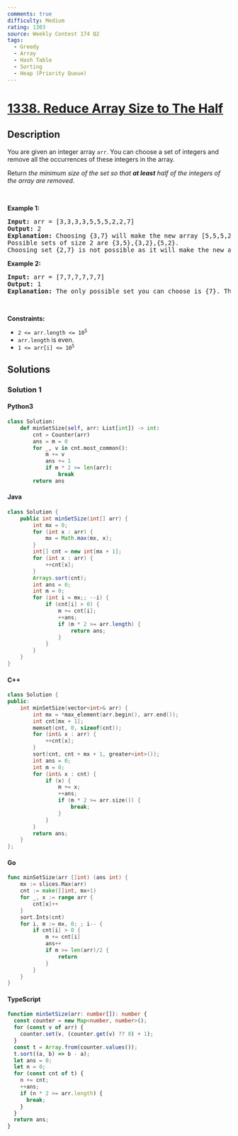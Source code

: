 ```yaml
---
comments: true
difficulty: Medium
rating: 1303
source: Weekly Contest 174 Q2
tags:
  - Greedy
  - Array
  - Hash Table
  - Sorting
  - Heap (Priority Queue)
---
```


<!-- problem:start -->

# [1338. Reduce Array Size to The Half](https://leetcode.com/problems/reduce-array-size-to-the-half)


## Description

<!-- description:start -->

<p>You are given an integer array <code>arr</code>. You can choose a set of integers and remove all the occurrences of these integers in the array.</p>

<p>Return <em>the minimum size of the set so that <strong>at least</strong> half of the integers of the array are removed</em>.</p>

<p>&nbsp;</p>
<p><strong class="example">Example 1:</strong></p>

<pre>
<strong>Input:</strong> arr = [3,3,3,3,5,5,5,2,2,7]
<strong>Output:</strong> 2
<strong>Explanation:</strong> Choosing {3,7} will make the new array [5,5,5,2,2] which has size 5 (i.e equal to half of the size of the old array).
Possible sets of size 2 are {3,5},{3,2},{5,2}.
Choosing set {2,7} is not possible as it will make the new array [3,3,3,3,5,5,5] which has a size greater than half of the size of the old array.
</pre>

<p><strong class="example">Example 2:</strong></p>

<pre>
<strong>Input:</strong> arr = [7,7,7,7,7,7]
<strong>Output:</strong> 1
<strong>Explanation:</strong> The only possible set you can choose is {7}. This will make the new array empty.
</pre>

<p>&nbsp;</p>
<p><strong>Constraints:</strong></p>

<ul>
	<li><code>2 &lt;= arr.length &lt;= 10<sup>5</sup></code></li>
	<li><code>arr.length</code> is even.</li>
	<li><code>1 &lt;= arr[i] &lt;= 10<sup>5</sup></code></li>
</ul>

<!-- description:end -->

## Solutions

<!-- solution:start -->

### Solution 1

<!-- tabs:start -->

#### Python3

```python
class Solution:
    def minSetSize(self, arr: List[int]) -> int:
        cnt = Counter(arr)
        ans = m = 0
        for _, v in cnt.most_common():
            m += v
            ans += 1
            if m * 2 >= len(arr):
                break
        return ans
```

#### Java

```java
class Solution {
    public int minSetSize(int[] arr) {
        int mx = 0;
        for (int x : arr) {
            mx = Math.max(mx, x);
        }
        int[] cnt = new int[mx + 1];
        for (int x : arr) {
            ++cnt[x];
        }
        Arrays.sort(cnt);
        int ans = 0;
        int m = 0;
        for (int i = mx;; --i) {
            if (cnt[i] > 0) {
                m += cnt[i];
                ++ans;
                if (m * 2 >= arr.length) {
                    return ans;
                }
            }
        }
    }
}
```

#### C++

```cpp
class Solution {
public:
    int minSetSize(vector<int>& arr) {
        int mx = *max_element(arr.begin(), arr.end());
        int cnt[mx + 1];
        memset(cnt, 0, sizeof(cnt));
        for (int& x : arr) {
            ++cnt[x];
        }
        sort(cnt, cnt + mx + 1, greater<int>());
        int ans = 0;
        int m = 0;
        for (int& x : cnt) {
            if (x) {
                m += x;
                ++ans;
                if (m * 2 >= arr.size()) {
                    break;
                }
            }
        }
        return ans;
    }
};
```

#### Go

```go
func minSetSize(arr []int) (ans int) {
	mx := slices.Max(arr)
	cnt := make([]int, mx+1)
	for _, x := range arr {
		cnt[x]++
	}
	sort.Ints(cnt)
	for i, m := mx, 0; ; i-- {
		if cnt[i] > 0 {
			m += cnt[i]
			ans++
			if m >= len(arr)/2 {
				return
			}
		}
	}
}
```

#### TypeScript

```ts
function minSetSize(arr: number[]): number {
  const counter = new Map<number, number>();
  for (const v of arr) {
    counter.set(v, (counter.get(v) ?? 0) + 1);
  }
  const t = Array.from(counter.values());
  t.sort((a, b) => b - a);
  let ans = 0;
  let n = 0;
  for (const cnt of t) {
    n += cnt;
    ++ans;
    if (n * 2 >= arr.length) {
      break;
    }
  }
  return ans;
}
```

<!-- tabs:end -->

<!-- solution:end -->

<!-- problem:end -->
